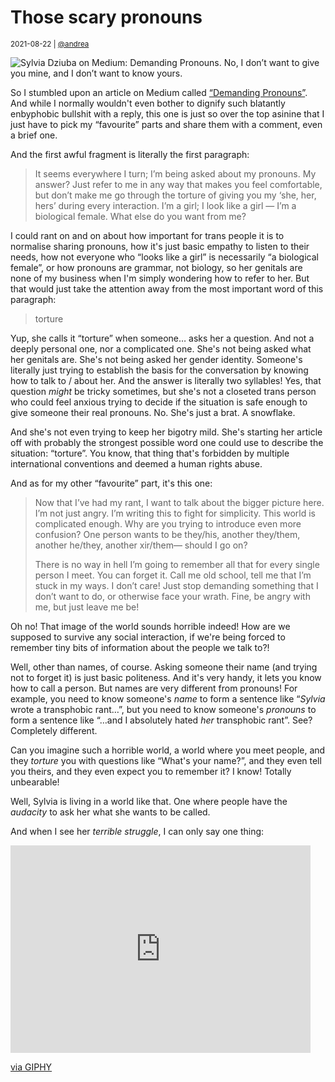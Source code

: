 # Those scary pronouns

<small>2021-08-22 | [@andrea](/@andrea)</small>

![Sylvia Dziuba on Medium: Demanding Pronouns. No, I don’t want to give you mine, and I don’t want to know yours.](/img-local/blog/demanding-pronouns.png)

So I stumbled upon an article on Medium called [“Demanding Pronouns”](https://medium.com/the-venting-machine/demanding-pronouns-b819ab23f5df).
And while I normally wouldn't even bother to dignify such blatantly enbyphobic bullshit with a reply,
this one is just so over the top asinine that I just have to pick my “favourite” parts and share them with a comment, even a brief one.

And the first awful fragment is literally the first paragraph:

> It seems everywhere I turn; I’m being asked about my pronouns. My answer?
> Just refer to me in any way that makes you feel comfortable,
> but don’t make me go through the torture of giving you my ‘she, her, hers’ during every interaction.
> I’m a girl; I look like a girl — I’m a biological female. What else do you want from me?

I could rant on and on about how important for trans people it is to normalise sharing pronouns,
how it's just basic empathy to listen to their needs, how not everyone who “looks like a girl”
is necessarily “a biological female”, or how pronouns are grammar, not biology,
so her genitals are none of my business when I'm simply wondering how to refer to her.
But that would just take the attention away from the most important word of this paragraph:

> torture

Yup, she calls it “torture” when someone… asks her a question. And not a deeply personal one, nor a complicated one.
She's not being asked what her genitals are. She's not being asked her gender identity.
Someone's literally just trying to establish the basis for the conversation by knowing how to talk to / about her.
And the answer is literally two syllables!
Yes, that question _might_ be tricky sometimes,
but she's not a closeted trans person who could feel anxious trying to decide if the situation is safe enough
to give someone their real pronouns. No. She's just a brat. A snowflake.

And she's not even trying to keep her bigotry mild. She's starting her article off
with probably the strongest possible word one could use to describe the situation: “torture”.
You know, that thing that's forbidden by multiple international conventions and deemed a human rights abuse.

And as for my other “favourite” part, it's this one:

> Now that I’ve had my rant, I want to talk about the bigger picture here. I’m not just angry.
> I’m writing this to fight for simplicity. This world is complicated enough.
> Why are you trying to introduce even more confusion? One person wants to be
> they/his, another they/them, another he/they, another xir/them— should I go on?
>
> There is no way in hell I’m going to remember all that for every single person I meet.
> You can forget it. Call me old school, tell me that I’m stuck in my ways. I don’t care!
> Just stop demanding something that I don’t want to do, or otherwise face your wrath.
> Fine, be angry with me, but just leave me be!

Oh no! That image of the world sounds horrible indeed! How are we supposed to survive any social interaction,
if we're being forced to remember tiny bits of information about the people we talk to?!

Well, other than names, of course. Asking someone their name (and trying not to forget it) is just basic politeness.
And it's very handy, it lets you know how to call a person.
But names are very different from pronouns!
For example, you need to know someone's _name_ to form a sentence like “_Sylvia_ wrote a transphobic rant…”,
but you need to know someone's _pronouns_ to form a sentence like “…and I absolutely hated _her_ transphobic rant”.
See? Completely different.

Can you imagine such a horrible world, a world where you meet people, and they _torture_ you with questions like
“What's your name?”, and they even tell you theirs, and they even expect you to remember it?
I know! Totally unbearable!

Well, Sylvia is living in a world like that. One where people have the _audacity_ to ask her what she wants to be called.

And when I see her _terrible struggle_, I can only say one thing:

<iframe src="https://giphy.com/embed/J8FZIm9VoBU6Q" width="480" height="332" frameBorder="0" class="giphy-embed" allowFullScreen style="max-width: 100%"></iframe>
<p><a href="https://giphy.com/gifs/reaction-community-good-J8FZIm9VoBU6Q">via GIPHY</a></p>
